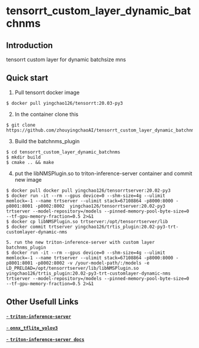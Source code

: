 # tensorrt_custom_layer_dynamic_batchnms

## Introduction
tensorrt custom layer for dynamic batchsize mns
## Quick start
1. Pull tensorrt docker image
```bashrc
$ docker pull yingchao126/tensorrt:20.03-py3
```

2. In the container clone this
```bashrc
$ git clone https://github.com/zhouyingchaoAI/tensorrt_custom_layer_dynamic_batchnms.git
```

3. Build the batchnms_plugin
```bashrc
$ cd tensorrt_custom_layer_dynamic_batchnms
$ mkdir build
$ cmake .. && make
```
4. put the libNMSPlugin.so to triton-inference-server container and commit new image
```bashrc
$ docker pull docker pull yingchao126/tensorrtserver:20.02-py3
$ docker run -it --rm --gpus device=0 --shm-size=4g --ulimit memlock=-1 --name trtserver --ulimit stack=67108864 -p8000:8000 -p8001:8001 -p8002:8002  yingchao126/tensorrtserver:20.02-py3  trtserver --model-repository=/models --pinned-memory-pool-byte-size=0 --tf-gpu-memory-fraction=0.5 2>&1
$ docker cp libNMSPlugin.so trtserver:/opt/tensorrtserver/lib
$ docker commit trtserver yingchao126/trtis_plugin:20.02-py3-trt-customlayer-dynamic-nms

5. run the new triton-inference-server with custom layer batchnms_plugin
$ docker run -it --rm --gpus device=0 --shm-size=4g --ulimit memlock=-1 --name trtserver --ulimit stack=67108864 -p8000:8000 -p8001:8001 -p8002:8002 -v /your-model-path/:/models -e LD_PRELOAD=/opt/tensorrtserver/lib/libNMSPlugin.so yingchao126/trtis_plugin:20.02-py3-trt-customlayer-dynamic-nms  trtserver --model-repository=/models --pinned-memory-pool-byte-size=0 --tf-gpu-memory-fraction=0.5 2>&1
```
## Other Usefull Links

[- **`triton-inference-server`**](https://github.com/NVIDIA/triton-inference-server)<br>

[- **`onnx_tflite_yolov3`**](https://github.com/zldrobit/onnx_tflite_yolov3)

[- **`triton-inference-server docs`**](https://docs.nvidia.com/deeplearning/triton-inference-server/master-user-guide/docs/quickstart.html)
